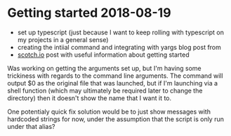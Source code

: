# Getting started 2018-08-19

- set up typescript (just because I want to keep rolling with typescript on my
  projects in a general sense)
- creating the intiial command and integrating with yargs blog post from
- [scotch.io](https://scotch.io/@Youngestdev/how-to-build-a-nodejs-commandline-apps-with-yargs)
  post with useful information about getting started

Was working on getting the arguments set up, but I'm having some trickiness with
regards to the command line arguments. The command will output $0 as the
original file that was launched, but if I'm launching via a shell function
(which may ultimately be required later to change the directory) then it doesn't
show the name that I want it to.

One potentialy quick fix solution would be to just show messages with hardcoded
strings for now, under the assumption that the script is only run under that
alias?
